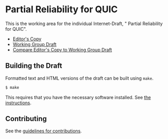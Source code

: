 #  Partial Reliability for QUIC

This is the working area for the individual Internet-Draft, " Partial Reliability for QUIC".

* [Editor's Copy](https://igorlord.github.io/draft-lubashev-quic-partial-reliability/#go.draft-lubashev-quic-partial-reliability.html)
* [Working Group Draft](https://tools.ietf.org/html/draft-lubashev-quic-partial-reliability)
* [Compare Editor's Copy to Working Group Draft](https://igorlord.github.io/draft-lubashev-quic-partial-reliability/#go.draft-lubashev-quic-partial-reliability.diff)

## Building the Draft

Formatted text and HTML versions of the draft can be built using `make`.

```sh
$ make
```

This requires that you have the necessary software installed.  See
[the instructions](https://github.com/martinthomson/i-d-template/blob/master/doc/SETUP.md).


## Contributing

See the
[guidelines for contributions](https://github.com/igorlord/draft-lubashev-quic-partial-reliability/blob/master/CONTRIBUTING.md).
